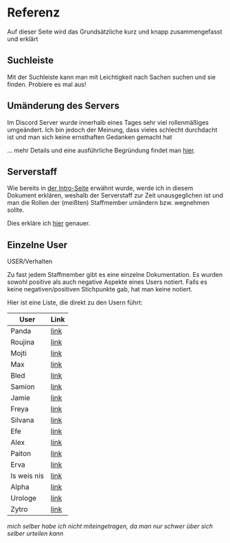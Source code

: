 # Referenz

Auf dieser Seite wird das Grundsätzliche kurz und knapp zusammengefasst und erklärt

## Suchleiste

Mit der Suchleiste kann man mit Leichtigkeit nach Sachen suchen und sie finden. Probiere es mal aus! 

## Umänderung des Servers

Im Discord Server wurde innerhalb eines Tages sehr viel rollenmäßiges umgeändert.
Ich bin jedoch der Meinung, dass vieles schlecht durchdacht ist und man sich keine ernsthaften Gedanken gemacht hat

... mehr Details und eine ausführliche Begründung findet man [hier](/schlussstrich/topics/server-updates).

## Serverstaff

Wie bereits in [der Intro-Seite](/schlussstrich/#serverstaff-du) erwähnt wurde, werde ich in diesem Dokument erklären, weshalb der Serverstaff zur Zeit unausgeglichen ist und man die Rollen der (meißten) Staffmember umändern bzw. wegnehmen sollte.

Dies erkläre ich [hier](/schlussstrich/resources/team) genauer.

 

## Einzelne User
<span class="http-verb">USER</span><span class="http-path">/Verhalten</span>

Zu fast jedem Staffmember gibt es eine einzelne Dokumentation.
Es wurden sowohl positive als auch negative Aspekte eines Users notiert. Falls es keine negativen/positiven Stichpunkte gab, hat man keine notiert.

Hier ist eine Liste, die direkt zu den Usern führt:

| User       | Link   |
|------------|--------|
| Panda      | [link](/schlussstrich/resources/user/#panda) |
| Roujina    | [link](/schlussstrich/resources/user/#roujina) |
| Mojti      | [link](/schlussstrich/resources/user/#mojti) |
| Max        | [link](/schlussstrich/resources/user/#max) |
| Bled       | [link](/schlussstrich/resources/user/#bled) |
| Samion     | [link](/schlussstrich/resources/user/#samion) |
| Jamie      | [link](/schlussstrich/resources/user/#jamie) |
| Freya      | [link](/schlussstrich/resources/user/#freya) |
| Silvana    | [link](/schlussstrich/resources/user/#silvana) |
| Efe        | [link](/schlussstrich/resources/user/#efe) |
| Alex       | [link](/schlussstrich/resources/user/#alex) |
| Paiton     | [link](/schlussstrich/resources/user/#paiton) |
| Erva       | [link](/schlussstrich/resources/user/#erva) |
| Is weis nis| [link](/schlussstrich/resources/user/#is-weis-nis) |
| Alpha      | [link](/schlussstrich/resources/user/#alpha) |
| Urologe    | [link](/schlussstrich/resources/user/#urologe) |
| Zytro      | [link](/schlussstrich/resources/user/#zytro) |

*mich selber habe ich nicht miteingetragen, da man nur schwer über sich selber urteilen kann*
